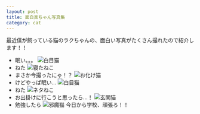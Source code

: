 ```yaml
---
layout: post
title: 面白楽ちゃん写真集
category: cat
---
```

最近僕が飼っている猫のラクちゃんの、面白い写真がたくさん撮れたので紹介します！！  
- 眠い。。。
![白目猫](https://lh3.googleusercontent.com/D_D-IQuZQS9O5Wapr9yBO8JE29BNEtz1ZJYAFj0gkpPhzXG9ni3xO601EdBItjOmQPyibQr2Sba0XGyNFgMh2NhpdY9onLnkVyYLXAJxZN8ST3ajCP5MM1ZRnFD9zKrkrvBBKe8A3eTvO6mn6ICSwQMyzRt5cYVozv30Vq2Et41bKYL45HOt6-I3DBnAsU7Epu6Oh-1Bh_IL4tN0gMTFHo2eIg3Hc-mBf-B6llSEk0FBX32oVFrwK0nJq84r8ZMO64HafPS0TvsM1aYYxklBNHfz_SlWxpbCeFeWiKXLS8PmkuJE3UB36SHBjfJ4N911I1JXfZ_h65utNQxiw5ChrzzAs0-J4eOepT4jfRt5jNg_NSnI06aHHqCyamQGGVar3OBUyuzwU4CLxvgcJv4AxBgPk3IaJhtOxHwfJkxT4Mdcw3EoYg_lKv_T-M6PCxjIKvfcax45iI3GgkUScphz5392r5MpS-DCWS_wSaB7CobaR_Nfz6tGdLKgLSRHZOLW_9cHJkNYs7FpJzUl9ONkXCf8o2TC_LEjywoOL4O-BRlkW1XpgpDAfylor7ZgIrSVJS2xRWhnXcG8vhqXxhp9snUpOVo9MLXfQRp-2IMnCejIKibJk4Q1X908OgMTB_qH0oXWpSLkamqnqwpC6NYvv8R338d7kwTZdqUfC-9Tm5-_r8-paBtz9zbydQfAbA=w2060-h1544-no?authuser=0)
- ねた
![寝たねこ](https://lh3.googleusercontent.com/i9S3f8kGk_dngAO6LDQBn9uC5vQRu3gkaG7JXA0qd2yb5tIcuNAFAS43r6O5XdBhPQGLFPT9BdIRQbbOVe8UrdVojgZa5wWBOzC-5hPefXO--ojY9MxKdyOG4dE9NWK50ax5sx0YUHuTMYfkihmzmrLM6BNPpykh7mjDU6hwgsqyIGcLlanpP9ONNHzF-e-rB-mdrrT1b1nthAuUtihwXFweIe7_2U1LWDik4IEjg1fIW5kgr3jg7SIjPH3T9h4jwnvqMoiH4KWzla_HIawGcGy7iAQyRt7l80wuh--Lwu0FrF-E99qjgPrdR0J2lSqNivMRrf2U7X8CxPIPJpffsV5VtBLhA5SGM0XupONfy4zr2f2znD67lmhN8SdajlmEny9ay6H7UFXpmZy7-OsIE1p9jGKQ5BLeb6Abwc_OaWJTVzfHcM8DBkRJbU0IZmsBrkmse4IPdY8cdYmgF2uNB-varoIhbzXKkWiHLuUoyNuYMRgXI7AQy_Iz1IDPlPLCv44fMHE46y76CKcPmzuLiPrft_wPosvmjoLAeEXmNAk_lyj88grY4cIMdJ6obwunLxuTeuzp6W4aHbLATNPWrxDROKCgmWeK5BE6YOaKROnCn7WKRDwkdQuHANZGIVzhhQm7vKIr78KBd2fH5p232b5R9s6QxJJ8decyEMpYuulXauEM5mhp4jsIqNzIMw=w1158-h1544-no?authuser=0)
- まさか今撮ったにゃ！？
![お化け猫](https://lh3.googleusercontent.com/dES1jzkYs2TClu_iBNeNiev2-iOnhTe2emq9VvV-FfBbxFC-3QN0hLQ2lSf2utTjn-xu9pwRr80ieHuKnIqCsK479Qlxf2C7ZFtboJxYWL-60t1xZPgBhs1RnQQkrtd_bkkfwkkDs8DuvS3xCX4xsmg_ldDLK2XW3kizfE-ybEBqRCO63MZt7tH5E3CGTSZnIPXOvEJvzV5wnrdOVABCPOjUQ8E6ZxO33pDCeF5d078DDpu3zkPuk9wCwHMfniJx3QJglqdiFtrpJ8kYhGkJMhu4A_f2CTy7yeKvT7wrHguPd35j52X5oYuQpHUbFA_pmRcHSQ1FlD8D44wozByvAkygqX4ADx-gX4m1H7itLLFvuze2UJ-vIzR6QHx1tMBii9lC1iHODtFzz3PuZqe6s-d2UzjLyiGdv3_nJbrIfelbUhkaoSsbv5xK9P3s50Ws3lMo4kzedcDJcaQ_mId5O9rhgVuuluZQS_uiDBLvy5Eszn6ZEKatrQRCeSP2c5wG1Fpi-oqoZqjBtNG9PmTtlze4PLJUGoECu43sdxWEGtU15FDxzHCY91wxfyq2Gc9KGhWh6TNPaqN8Al2xiz-5d3UVvGGbbX6daWE4-J9z1ZF176PsOq7jkNNo4CjtDpze9_-v21pVCO9Aqjfh9tHl6dyN35YqFDgta6lS4GSQypl_gpvQ7sSmnfjwC8XTpg=w1158-h1544-no?authuser=0)
- けどやっぱ眠い…
![白目猫](https://lh3.googleusercontent.com/D_D-IQuZQS9O5Wapr9yBO8JE29BNEtz1ZJYAFj0gkpPhzXG9ni3xO601EdBItjOmQPyibQr2Sba0XGyNFgMh2NhpdY9onLnkVyYLXAJxZN8ST3ajCP5MM1ZRnFD9zKrkrvBBKe8A3eTvO6mn6ICSwQMyzRt5cYVozv30Vq2Et41bKYL45HOt6-I3DBnAsU7Epu6Oh-1Bh_IL4tN0gMTFHo2eIg3Hc-mBf-B6llSEk0FBX32oVFrwK0nJq84r8ZMO64HafPS0TvsM1aYYxklBNHfz_SlWxpbCeFeWiKXLS8PmkuJE3UB36SHBjfJ4N911I1JXfZ_h65utNQxiw5ChrzzAs0-J4eOepT4jfRt5jNg_NSnI06aHHqCyamQGGVar3OBUyuzwU4CLxvgcJv4AxBgPk3IaJhtOxHwfJkxT4Mdcw3EoYg_lKv_T-M6PCxjIKvfcax45iI3GgkUScphz5392r5MpS-DCWS_wSaB7CobaR_Nfz6tGdLKgLSRHZOLW_9cHJkNYs7FpJzUl9ONkXCf8o2TC_LEjywoOL4O-BRlkW1XpgpDAfylor7ZgIrSVJS2xRWhnXcG8vhqXxhp9snUpOVo9MLXfQRp-2IMnCejIKibJk4Q1X908OgMTB_qH0oXWpSLkamqnqwpC6NYvv8R338d7kwTZdqUfC-9Tm5-_r8-paBtz9zbydQfAbA=w1942-h1456-no?authuser=0)
- ねた
![ネタねこ](https://lh3.googleusercontent.com/0RqA-KWRwquAjXPyHgf_9Se4IIYpjtaEc4IKWpIIG7DzT0nR26M11AmWeni2keYToGIJjhMsBCtwIAHGpgt9N818yChl1BPCn76BQpkTD4JzjJ3XHgHJDOdlFi2Z4xFYgGfS2ylxTOLKfHJ8on8GfENwABiwFKoGI75uC7d-r5ziY2GgCf66XLGCjn-MlkYUoKeCWTqF9AsHDO9T6tG_-QX6FIBj5C_hivOsvYwg2AGwAbY-CcsQuu3KnghGhQrd402RbCHk9fro5b5RKtK6tnaG28mzrdv8s67fp12PlHVr_MirWEEMgl-B3I9-uDeBLDOjMJY40onbExrVMU5nOUq6TFJipETqY-xCofWOy6Y_is3B_No_3UrK_cDKtVMY2p3a-0-lrRPPNglNOZglfU-YRN4WzZAG6R15eaPzSWqCOk-cklsIXUhm2L_j71UA0ixXoXaJKXP6HfSSaNCtAd5M-jsMIJKT3VSBO-ULRFBAzqtgWWjY5Ivx9TpSeNkJSr0IYv-OgCJNsaP3ygonWTRQbs4SswqJiqz1vOgFkFrRzrn-9RS6GuH_s-q2azQEsJcf4v7aehq_9bwBi7PIWK7PgIrhYPVQsRRV_H6ILDnh8Ml_QfkJ6hOr0Bdvomu3D6sX7-U16K7IVMmt3GITnUxd01JXn__-Krdr--eMo2_dzT3HJ2k9iXcpi65QCg=w2060-h1544-no?authuser=0)
- お出掛けに行こうと思ったら…！
![玄関猫](https://lh3.googleusercontent.com/WuujoL8b-E0lLUnb_Ixl9c7IVY5pfMr_QbB88NVo4lPrTVMk1DdNU-bhUUh90dDv7BoqYpTjYEmA0Vn9s9WlTeuo-ky-0-D7_CS-7GuD2rKVQvQF_CuB8lGzn_ktA98c_2HaggLf4-z2IpcQiSK2EMs1O3YSCiJD6goxDnNHg220Puf6JgBCeDHufj9f-AwXvIpJBT-pHAZXOipO6mEL0yeq7n0CAyhHla3Oq28bZG1_X2224D28ET_kbJEG2eQdlfy5_K3EU8UiJzgPL9XXptZIPeK4a8eRXWILhlC8efRYuxO_XrBCJCMWjb-R0yKPcND5bC-XXtPvc8-iOrNOBOyNqgSxvfDdMtq6Iv867lQG-UkR8oDQ_exB51ChhFeXIptrD4XizKN6uODOhvUGicZBxbZQNr5X701JQnJ6u1dRpVJoXkyI4u-qiREibWKJ3rV5oSfpIukA4eMNsLQ3_9Mkxifbk3_Mslp25qh3CSgAiFYprrY3Qg_6LM6324c_mRWMw6wn3npjD8dkyf5zDXR4MttIw-p80znjtSngZH0w7EvJb-pz9Dq5CNSzQ3ftRHRN3mxqW1uKa0OLSbeaEBxcD10m5IEFQfsHIGz_9IkxKY8rCCozQkPPQ3UeJwHR4XF04UvB2f_5fXSepgtDjYVsxvRiDvCACTzLTPbaGGIAkKiOOK4Eu7SUKcbr_A=w1084-h1544-no?authuser=0)
- 勉強したら
![邪魔猫](https://lh3.googleusercontent.com/OQfAet8DKzVTiw3XzbSw3tpptduifNM4c4tenGGT7-GxjCSmSd1-IF5rnAcngp0em3UUSBGbSlh7CIexYNgKq1V-4frsljWu0v_fnYrYqn4KQt4gaQs-TDZ-7L-b54Pwuk5RdFjVZpBW1WET9LMe1lqdPL2_JluP9u9vUXNHzF5JSqaZLobU7hG8nVacYyHeBWFR95IRu1Dr1pbVToS3gPr4PRO_hkjtdCnRAnPV77m9vBtpjuQpsIceLzJ1OxZrN3u-gQcdkLr94wDCDkcNbDvJERIeHVv72ydWyfaLP9oJsJHMxS7L9Dy628M_rsbsgKo7nctyfCe-DwhF3lu1VK0eR9woUNfFeej_1eFc1rk936AfgO4vQlSarpfRlRMxPC1ptboPMCU_4uCYB63l-24HnUIoDT4UXjgMO9EuupsaGMGii5JwpgeDEkhX4I87hRPbQSHxRQbF-i1Awp5btpuHA_r-jTqS1bO16CmOuHjJejdGNBNMm1JQQi5VWU6y-F6rOKFTWfzthgu-dOf883lpocG_Xwl7jHI0bWXX_bGkH5BAfWxCg8LcZSPQfB6Z4skMwdNKNOvsQJz2X8rbBO578YINH7yFjlF_v1GPNjamHR_9JuMykWa1f6QERP-DlibfyJ-ZU-ilcRii21njL2Xx_sXYrkTgqqPk6oQOriqF6Zy7zg7how1vsgS8Kg=s1544-no?authuser=0)
今日から学校、頑張ろ！！